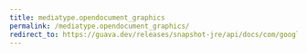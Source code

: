 ```yaml
---
title: mediatype.opendocument_graphics
permalink: /mediatype.opendocument_graphics/
redirect_to: https://guava.dev/releases/snapshot-jre/api/docs/com/google/common/net/MediaType.html#OPENDOCUMENT_GRAPHICS
---
```

